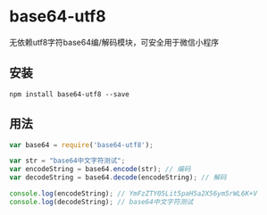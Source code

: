 # base64-utf8
无依赖utf8字符base64编/解码模块，可安全用于微信小程序

## 安装
```
npm install base64-utf8 --save
```

## 用法
```javascript
var base64 = require('base64-utf8');

var str = "base64中文字符测试";
var encodeString = base64.encode(str); // 编码
var decodeString = base64.decode(encodeString); // 解码

console.log(encodeString); // YmFzZTY05Lit5paH5a2X56ym5rWL6K+V
console.log(decodeString); // base64中文字符测试
```